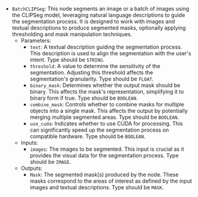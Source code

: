 - `BatchCLIPSeg`: This node segments an image or a batch of images using the CLIPSeg model, leveraging natural language descriptions to guide the segmentation process. It is designed to work with images and textual descriptions to produce segmented masks, optionally applying thresholding and mask manipulation techniques.
    - Parameters:
        - `text`: A textual description guiding the segmentation process. This description is used to align the segmentation with the user's intent. Type should be `STRING`.
        - `threshold`: A value to determine the sensitivity of the segmentation. Adjusting this threshold affects the segmentation's granularity. Type should be `FLOAT`.
        - `binary_mask`: Determines whether the output mask should be binary. This affects the mask's representation, simplifying it to binary form if true. Type should be `BOOLEAN`.
        - `combine_mask`: Controls whether to combine masks for multiple objects into a single mask. This affects the output by potentially merging multiple segmented areas. Type should be `BOOLEAN`.
        - `use_cuda`: Indicates whether to use CUDA for processing. This can significantly speed up the segmentation process on compatible hardware. Type should be `BOOLEAN`.
    - Inputs:
        - `images`: The images to be segmented. This input is crucial as it provides the visual data for the segmentation process. Type should be `IMAGE`.
    - Outputs:
        - `Mask`: The segmented mask(s) produced by the node. These masks correspond to the areas of interest as defined by the input images and textual descriptions. Type should be `MASK`.
